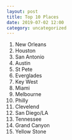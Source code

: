 ```yaml
---
layout: post
title: Top 10 Places
date: 2019-07-02 12:00
category: uncategorized
---
```


1. New Orleans
2. Houston
3. San Antonio
4. Austin
5. St Pete
6. Everglades
7. Key West
8. Miami
9. Melbourne
10. Philly
11. Clevelend
12. San Diego/LA
13. Tennessee
14. Grand Canyon
15. Yellow Stone